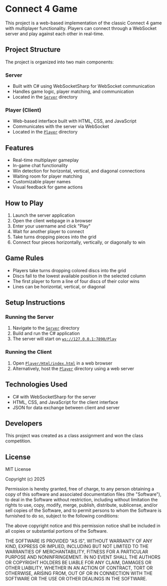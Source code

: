# Connect 4 Game

This project is a web-based implementation of the classic Connect 4 game with multiplayer functionality. Players can connect through a WebSocket server and play against each other in real-time.

## Project Structure

The project is organized into two main components:

### Server
- Built with C# using WebSocketSharp for WebSocket communication
- Handles game logic, player matching, and communication
- Located in the [`Server`](Server) directory

### Player (Client)
- Web-based interface built with HTML, CSS, and JavaScript
- Communicates with the server via WebSocket
- Located in the [`Player`](Player) directory

## Features

- Real-time multiplayer gameplay
- In-game chat functionality
- Win detection for horizontal, vertical, and diagonal connections
- Waiting room for player matching
- Customizable player names
- Visual feedback for game actions

## How to Play

1. Launch the server application
2. Open the client webpage in a browser
3. Enter your username and click "Play"
4. Wait for another player to connect
5. Take turns dropping pieces into the grid
6. Connect four pieces horizontally, vertically, or diagonally to win

## Game Rules

- Players take turns dropping colored discs into the grid
- Discs fall to the lowest available position in the selected column
- The first player to form a line of four discs of their color wins
- Lines can be horizontal, vertical, or diagonal

## Setup Instructions

### Running the Server
1. Navigate to the [`Server`](Server) directory
2. Build and run the C# application
3. The server will start on [`ws://127.0.0.1:7890/Play`](Player/Scripts/index_script.js)

### Running the Client
1. Open [`Player/Html/index.html`](Player/Html/index.html) in a web browser
2. Alternatively, host the [`Player`](Player) directory using a web server

## Technologies Used

- C# with WebSocketSharp for the server
- HTML, CSS, and JavaScript for the client interface
- JSON for data exchange between client and server

## Developers

This project was created as a class assignment and won the class competition.

## License

MIT License

Copyright (c) 2025

Permission is hereby granted, free of charge, to any person obtaining a copy
of this software and associated documentation files (the "Software"), to deal
in the Software without restriction, including without limitation the rights
to use, copy, modify, merge, publish, distribute, sublicense, and/or sell
copies of the Software, and to permit persons to whom the Software is
furnished to do so, subject to the following conditions:

The above copyright notice and this permission notice shall be included in all
copies or substantial portions of the Software.

THE SOFTWARE IS PROVIDED "AS IS", WITHOUT WARRANTY OF ANY KIND, EXPRESS OR
IMPLIED, INCLUDING BUT NOT LIMITED TO THE WARRANTIES OF MERCHANTABILITY,
FITNESS FOR A PARTICULAR PURPOSE AND NONINFRINGEMENT. IN NO EVENT SHALL THE
AUTHORS OR COPYRIGHT HOLDERS BE LIABLE FOR ANY CLAIM, DAMAGES OR OTHER
LIABILITY, WHETHER IN AN ACTION OF CONTRACT, TORT OR OTHERWISE, ARISING FROM,
OUT OF OR IN CONNECTION WITH THE SOFTWARE OR THE USE OR OTHER DEALINGS IN THE
SOFTWARE.